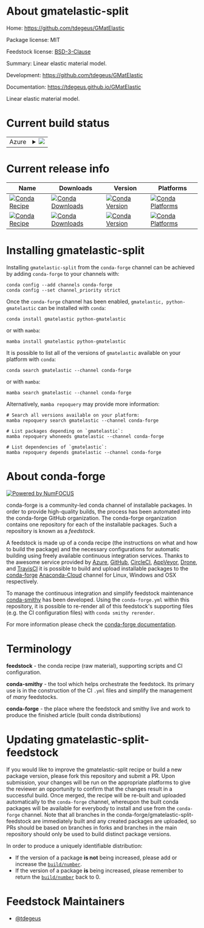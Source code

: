About gmatelastic-split
=======================

Home: https://github.com/tdegeus/GMatElastic

Package license: MIT

Feedstock license: [BSD-3-Clause](https://github.com/conda-forge/gmatelastic-feedstock/blob/main/LICENSE.txt)

Summary: Linear elastic material model.

Development: https://github.com/tdegeus/GMatElastic

Documentation: https://tdegeus.github.io/GMatElastic

Linear elastic material model.

Current build status
====================


<table>
    
  <tr>
    <td>Azure</td>
    <td>
      <details>
        <summary>
          <a href="https://dev.azure.com/conda-forge/feedstock-builds/_build/latest?definitionId=8600&branchName=main">
            <img src="https://dev.azure.com/conda-forge/feedstock-builds/_apis/build/status/gmatelastic-feedstock?branchName=main">
          </a>
        </summary>
        <table>
          <thead><tr><th>Variant</th><th>Status</th></tr></thead>
          <tbody><tr>
              <td>linux_64</td>
              <td>
                <a href="https://dev.azure.com/conda-forge/feedstock-builds/_build/latest?definitionId=8600&branchName=main">
                  <img src="https://dev.azure.com/conda-forge/feedstock-builds/_apis/build/status/gmatelastic-feedstock?branchName=main&jobName=linux&configuration=linux_64_" alt="variant">
                </a>
              </td>
            </tr><tr>
              <td>osx_64</td>
              <td>
                <a href="https://dev.azure.com/conda-forge/feedstock-builds/_build/latest?definitionId=8600&branchName=main">
                  <img src="https://dev.azure.com/conda-forge/feedstock-builds/_apis/build/status/gmatelastic-feedstock?branchName=main&jobName=osx&configuration=osx_64_" alt="variant">
                </a>
              </td>
            </tr><tr>
              <td>osx_arm64</td>
              <td>
                <a href="https://dev.azure.com/conda-forge/feedstock-builds/_build/latest?definitionId=8600&branchName=main">
                  <img src="https://dev.azure.com/conda-forge/feedstock-builds/_apis/build/status/gmatelastic-feedstock?branchName=main&jobName=osx&configuration=osx_arm64_" alt="variant">
                </a>
              </td>
            </tr><tr>
              <td>win_64</td>
              <td>
                <a href="https://dev.azure.com/conda-forge/feedstock-builds/_build/latest?definitionId=8600&branchName=main">
                  <img src="https://dev.azure.com/conda-forge/feedstock-builds/_apis/build/status/gmatelastic-feedstock?branchName=main&jobName=win&configuration=win_64_" alt="variant">
                </a>
              </td>
            </tr>
          </tbody>
        </table>
      </details>
    </td>
  </tr>
</table>

Current release info
====================

| Name | Downloads | Version | Platforms |
| --- | --- | --- | --- |
| [![Conda Recipe](https://img.shields.io/badge/recipe-gmatelastic-green.svg)](https://anaconda.org/conda-forge/gmatelastic) | [![Conda Downloads](https://img.shields.io/conda/dn/conda-forge/gmatelastic.svg)](https://anaconda.org/conda-forge/gmatelastic) | [![Conda Version](https://img.shields.io/conda/vn/conda-forge/gmatelastic.svg)](https://anaconda.org/conda-forge/gmatelastic) | [![Conda Platforms](https://img.shields.io/conda/pn/conda-forge/gmatelastic.svg)](https://anaconda.org/conda-forge/gmatelastic) |
| [![Conda Recipe](https://img.shields.io/badge/recipe-python--gmatelastic-green.svg)](https://anaconda.org/conda-forge/python-gmatelastic) | [![Conda Downloads](https://img.shields.io/conda/dn/conda-forge/python-gmatelastic.svg)](https://anaconda.org/conda-forge/python-gmatelastic) | [![Conda Version](https://img.shields.io/conda/vn/conda-forge/python-gmatelastic.svg)](https://anaconda.org/conda-forge/python-gmatelastic) | [![Conda Platforms](https://img.shields.io/conda/pn/conda-forge/python-gmatelastic.svg)](https://anaconda.org/conda-forge/python-gmatelastic) |

Installing gmatelastic-split
============================

Installing `gmatelastic-split` from the `conda-forge` channel can be achieved by adding `conda-forge` to your channels with:

```
conda config --add channels conda-forge
conda config --set channel_priority strict
```

Once the `conda-forge` channel has been enabled, `gmatelastic, python-gmatelastic` can be installed with `conda`:

```
conda install gmatelastic python-gmatelastic
```

or with `mamba`:

```
mamba install gmatelastic python-gmatelastic
```

It is possible to list all of the versions of `gmatelastic` available on your platform with `conda`:

```
conda search gmatelastic --channel conda-forge
```

or with `mamba`:

```
mamba search gmatelastic --channel conda-forge
```

Alternatively, `mamba repoquery` may provide more information:

```
# Search all versions available on your platform:
mamba repoquery search gmatelastic --channel conda-forge

# List packages depending on `gmatelastic`:
mamba repoquery whoneeds gmatelastic --channel conda-forge

# List dependencies of `gmatelastic`:
mamba repoquery depends gmatelastic --channel conda-forge
```


About conda-forge
=================

[![Powered by
NumFOCUS](https://img.shields.io/badge/powered%20by-NumFOCUS-orange.svg?style=flat&colorA=E1523D&colorB=007D8A)](https://numfocus.org)

conda-forge is a community-led conda channel of installable packages.
In order to provide high-quality builds, the process has been automated into the
conda-forge GitHub organization. The conda-forge organization contains one repository
for each of the installable packages. Such a repository is known as a *feedstock*.

A feedstock is made up of a conda recipe (the instructions on what and how to build
the package) and the necessary configurations for automatic building using freely
available continuous integration services. Thanks to the awesome service provided by
[Azure](https://azure.microsoft.com/en-us/services/devops/), [GitHub](https://github.com/),
[CircleCI](https://circleci.com/), [AppVeyor](https://www.appveyor.com/),
[Drone](https://cloud.drone.io/welcome), and [TravisCI](https://travis-ci.com/)
it is possible to build and upload installable packages to the
[conda-forge](https://anaconda.org/conda-forge) [Anaconda-Cloud](https://anaconda.org/)
channel for Linux, Windows and OSX respectively.

To manage the continuous integration and simplify feedstock maintenance
[conda-smithy](https://github.com/conda-forge/conda-smithy) has been developed.
Using the ``conda-forge.yml`` within this repository, it is possible to re-render all of
this feedstock's supporting files (e.g. the CI configuration files) with ``conda smithy rerender``.

For more information please check the [conda-forge documentation](https://conda-forge.org/docs/).

Terminology
===========

**feedstock** - the conda recipe (raw material), supporting scripts and CI configuration.

**conda-smithy** - the tool which helps orchestrate the feedstock.
                   Its primary use is in the construction of the CI ``.yml`` files
                   and simplify the management of *many* feedstocks.

**conda-forge** - the place where the feedstock and smithy live and work to
                  produce the finished article (built conda distributions)


Updating gmatelastic-split-feedstock
====================================

If you would like to improve the gmatelastic-split recipe or build a new
package version, please fork this repository and submit a PR. Upon submission,
your changes will be run on the appropriate platforms to give the reviewer an
opportunity to confirm that the changes result in a successful build. Once
merged, the recipe will be re-built and uploaded automatically to the
`conda-forge` channel, whereupon the built conda packages will be available for
everybody to install and use from the `conda-forge` channel.
Note that all branches in the conda-forge/gmatelastic-split-feedstock are
immediately built and any created packages are uploaded, so PRs should be based
on branches in forks and branches in the main repository should only be used to
build distinct package versions.

In order to produce a uniquely identifiable distribution:
 * If the version of a package **is not** being increased, please add or increase
   the [``build/number``](https://docs.conda.io/projects/conda-build/en/latest/resources/define-metadata.html#build-number-and-string).
 * If the version of a package **is** being increased, please remember to return
   the [``build/number``](https://docs.conda.io/projects/conda-build/en/latest/resources/define-metadata.html#build-number-and-string)
   back to 0.

Feedstock Maintainers
=====================

* [@tdegeus](https://github.com/tdegeus/)

